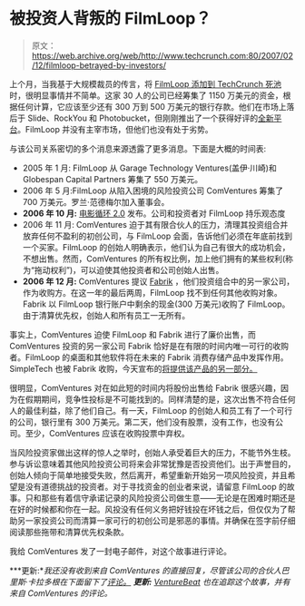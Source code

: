 # 被投资人背叛的 FilmLoop？

> 原文：<https://web.archive.org/web/http://www.techcrunch.com:80/2007/02/12/filmloop-betrayed-by-investors/>

 [](https://web.archive.org/web/20230218052212/http://www.filmloop.com/) 上个月，当我基于大规模裁员的传言，将 [FilmLoop 添加到 TechCrunch 死池](https://web.archive.org/web/20230218052212/https://techcrunch.com/2007/01/06/filmloop-dips-toes-into-the-deadpool/)时，很明显事情并不简单。这家 30 人的公司已经筹集了 1150 万美元的资金，根据任何计算，它应该至少还有 300 万到 500 万美元的银行存款。他们在市场上落后于 Slide、RockYou 和 Photobucket，但刚刚推出了一个获得好评的[全新平台](https://web.archive.org/web/20230218052212/https://techcrunch.com/2006/10/03/filmloop-20-coming-this-month-improvements-mixed/)。FilmLoop 并没有主宰市场，但他们也没有处于劣势。

与该公司关系密切的多个消息来源透露了更多消息。下面是大概的时间表:

*   2005 年 1 月: FilmLoop 从 Garage Technology Ventures(盖伊·川崎)和 Globespan Capital Partners 筹集了 550 万美元。
*   2006 年 5 月:FilmLoop 从陷入困境的风险投资公司 ComVentures 筹集了 700 万美元。罗兰·范德梅尔加入董事会。
*   **2006 年 10 月:** [电影循环 2.0](https://web.archive.org/web/20230218052212/https://techcrunch.com/2006/10/03/filmloop-20-coming-this-month-improvements-mixed/) 发布。公司和投资者对 FilmLoop 持乐观态度
*   2006 年 11 月: ComVentures 迫于其有限合伙人的压力，清理其投资组合并放弃任何不盈利的初创公司，与 FilmLoop 会面，告诉他们必须在年底前找到一个买家。FilmLoop 的创始人明确表示，他们认为自己有很大的成功机会，不想出售。然而，ComVentures 的所有权比例，加上他们拥有的某些权利(称为“拖动权利”)，可以迫使其他投资者和公司创始人出售。
*   **2006 年 12 月:** ComVentures 提议 [Fabrik](https://web.archive.org/web/20230218052212/https://techcrunch.com/2006/07/10/fabrik-media-storage-opens-limited-beta-accounts-today/) ，他们投资组合中的另一家公司，作为收购方。在这一年的最后两周，FilmLoop 找不到任何其他收购对象。Fabrik 以 FilmLoop 银行账户中剩余的现金(300 万美元)收购了 FilmLoop。由于清算优先权，创始人和所有员工一无所有。

事实上，ComVentures 迫使 FilmLoop 和 Fabrik 进行了廉价出售，而 ComVentures 投资的另一家公司 Fabrik 恰好是在有限的时间内唯一可行的收购者。FilmLoop 的桌面和其他软件将在未来的 Fabrik 消费存储产品中发挥作用。SimpleTech 也被 Fabrik 收购，今天宣布的[将提供该产品的另一部分。](https://web.archive.org/web/20230218052212/http://www.prnewswire.com/cgi-bin/stories.pl?ACCT=104&STORY=/www/story/02-12-2007/0004525304&EDATE=)

很明显，ComVentures 对在如此短的时间内将股份出售给 Fabrik 很感兴趣，因为在假期期间，竞争性投标是不可能找到的。同样清楚的是，这次出售不符合任何人的最佳利益，除了他们自己。有一天，FilmLoop 的创始人和员工有了一个可行的公司，银行里有 300 万美元。第二天，他们没有股票，没有工作，也没有公司。至少，ComVentures 应该在收购投票中弃权。

当风险投资家做出这样的惊人之举时，创始人承受着巨大的压力，不能节外生枝。参与诉讼意味着其他风险投资公司将来会非常犹豫是否投资他们。出于声誉目的，创始人倾向于简单地接受失败，然后离开，希望重新开始另一项风险投资，并且希望是没有道德挑战的投资者。对于寻找资金的创业者来说，请留意 FilmLoop 的故事。只和那些有着信守承诺记录的风险投资公司做生意——无论是在困难时期还是在好的时候都和你在一起。风投没有任何义务把好钱投在坏钱之后，但仅仅为了帮助另一家投资公司而清算一家可行的初创公司是邪恶的事情。并确保在签字前仔细阅读那些拖带和清算优先权条款。

我给 ComVentures 发了一封电子邮件，对这个故事进行评论。

***更新:**我还没有收到来自 ComVentures 的直接回复，尽管该公司的合伙人巴里斯·卡拉多根在下面留下了[评论。](https://web.archive.org/web/20230218052212/https://techcrunch.com/2007/02/12/filmloop-betrayed-by-investors/#comment-935270)*
 ***更新:** [VentureBeat](https://web.archive.org/web/20230218052212/http://venturebeat.com/2007/02/13/filmloops-demise-the-reputation-of-vcs-and-how-you-can-help/) 也在追踪这个故事，并有来自 ComVentures 的评论。*